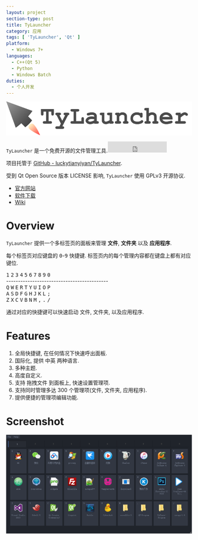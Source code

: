 ```yaml
---
layout: project
section-type: post
title: TyLauncher
category: 应用
tags: [ 'TyLauncher', 'Qt' ]
platform:
  - Windows 7+
languages:
  - C++(Qt 5)
  - Python
  - Windows Batch
duties:
  - 个人开发
---
```

[![Tylauncher Logo](/img/post/tylauncher-logo.png)](http://www.tylauncher.com)

`TyLauncher` 是一个免费开源的文件管理工具.<iframe src="https://ghbtns.com/github-btn.html?user=luckytianyiyan&repo=Tylauncher&type=star&count=true&size=large" frameborder="0" scrolling="0" width="160px" height="30px"></iframe>

项目托管于 [GitHub - luckytianyiyan/TyLauncher](https://github.com/luckytianyiyan/TyLauncher).

受到 Qt Open Source 版本 LICENSE 影响, `TyLauncher` 使用 GPLv3 开源协议.

- [官方网站](http://www.tylauncher.com)
- [软件下载](https://github.com/luckytianyiyan/TyLauncher/releases/latest)
- [Wiki](https://github.com/luckytianyiyan/TyLauncher/wiki)

Overview
===

`TyLauncher` 提供一个多标签页的面板来管理 **文件**, **文件夹** 以及 **应用程序**.

每个标签页对应键盘的 <kbd>0</kbd>-<kbd>9</kbd> 快捷键.
标签页内的每个管理内容都在键盘上都有对应键位.

<span><kbd>1</kbd>&nbsp;<kbd>2</kbd>&nbsp;<kbd>3</kbd>&nbsp;<kbd>4</kbd>&nbsp;<kbd>5</kbd>&nbsp;<kbd>6</kbd>&nbsp;<kbd>7</kbd>&nbsp;<kbd>8</kbd>&nbsp;<kbd>9</kbd>&nbsp;<kbd>0</kbd><br />
-------------------------------------------<br />
<kbd>Q</kbd>&nbsp;<kbd>W</kbd>&nbsp;<kbd>E</kbd>&nbsp;<kbd>R</kbd>&nbsp;<kbd>T</kbd>&nbsp;<kbd>Y</kbd>&nbsp;<kbd>U</kbd>&nbsp;<kbd>I</kbd>&nbsp;<kbd>O</kbd>&nbsp;<kbd>P</kbd><br />
<kbd>A</kbd>&nbsp;<kbd>S</kbd>&nbsp;<kbd>D</kbd>&nbsp;<kbd>F</kbd>&nbsp;<kbd>G</kbd>&nbsp;<kbd>H</kbd>&nbsp;<kbd>J</kbd>&nbsp;<kbd>K</kbd>&nbsp;<kbd>L</kbd>&nbsp;<kbd>;</kbd><br />
<kbd>Z</kbd>&nbsp;<kbd>X</kbd>&nbsp;<kbd>C</kbd>&nbsp;<kbd>V</kbd>&nbsp;<kbd>B</kbd>&nbsp;<kbd>N</kbd>&nbsp;<kbd>M</kbd>&nbsp;<kbd>,</kbd>&nbsp;<kbd>.</kbd>&nbsp;<kbd>/</kbd></span>

通过对应的快捷键可以快速启动 文件, 文件夹, 以及应用程序.

Features
===

1. 全局快捷键, 在任何情况下快速呼出面板.
2. 国际化, 提供 中英 两种语言.
3. 多种主题.
4. 高度自定义.
5. 支持 拖拽文件 到面板上, 快速设置管理项.
6. 支持同时管理多达 300 个管理项(文件, 文件夹, 应用程序).
7. 提供便捷的管理项编辑功能.

Screenshot
===

![TyLauncher-MainInterface](https://raw.githubusercontent.com/luckytianyiyan/TyLauncher/master/README_IMAGES/TyLauncher-MainInterface.png)
